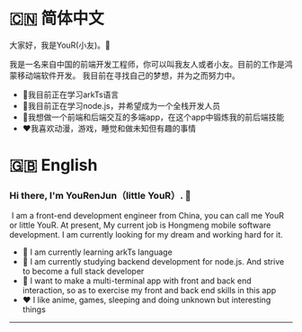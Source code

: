 # 🇨🇳 简体中文

大家好，我是YouR(小友)。👋



我是一名来自中国的前端开发工程师，你可以叫我友人或者小友。目前的工作是鸿蒙移动端软件开发。
我目前在寻找自己的梦想，并为之而努力中。

- 🔭我目前正在学习arkTs语言
- 🌱我目前正在学习node.js，并希望成为一个全栈开发人员
- 🤔我想做一个前端和后端交互的多端app，在这个app中锻炼我的前后端技能
- ❤️我喜欢动漫，游戏，睡觉和做未知但有趣的事情



# 🇬🇧 English

### Hi there, I'm YouRenJun（little YouR）. 👋



​	I am a front-end development engineer from China, you can call me YouR or little YouR. At present, My current job is Hongmeng mobile software development. 
  I am currently looking for my dream and working hard for it.


- 🔭 I am currently learning arkTs language
- 🌱 I am currently studying backend development for node.js. And strive to become a full stack developer
- 🤔 I want to make a multi-terminal app with front and back end interaction, so as to exercise my front and back end skills in this app
- ❤️ I like anime, games, sleeping and doing unknown but interesting things

---

